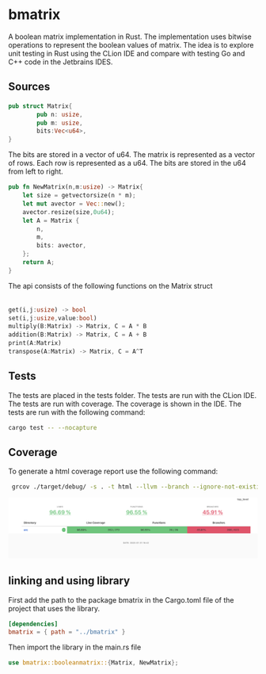 # bmatrix
A boolean matrix implementation in Rust.  The implementation uses bitwise operations to represent 
the boolean values of matrix.  The idea is to explore unit testing in Rust using the CLion IDE and compare with testing 
Go and C++ code in the Jetbrains IDES.

## Sources
```rust
pub struct Matrix{
        pub n: usize,
        pub m: usize,
        bits:Vec<u64>,
}
```

The bits are stored in  a vector of u64.  The matrix is represented as a vector of rows.  Each row is represented as a u64.
The bits are stored in the u64 from left to right.  
```rust
pub fn NewMatrix(n,m:usize) -> Matrix{
    let size = getvectorsize(n * m);
    let mut avector = Vec::new();
    avector.resize(size,0u64);
    let A = Matrix {
        n,
        m,
        bits: avector,
    };
    return A;
}
```

The api consists of the following functions on the Matrix struct
```rust

get(i,j:usize) -> bool
set(i,j:usize,value:bool)
multiply(B:Matrix) -> Matrix, C = A * B
addition(B:Matrix) -> Matrix, C = A + B
print(A:Matrix)
transpose(A:Matrix) -> Matrix, C = A^T
```

## Tests
The tests are placed in the tests folder.  The tests are run with the CLion IDE.  The tests are run with coverage.  The coverage
is shown in the IDE.  The tests are run with the following command:
```bash 
cargo test -- --nocapture
```

## Coverage
To generate a html coverage report use the following command:
```bash
 grcov ./target/debug/ -s . -t html --llvm --branch --ignore-not-existing -o ./target/debug/coverage/
```

![Coverage report](coverage.png)



## linking and using library
First add the path to the package bmatrix in the Cargo.toml file of the project that uses the library.
```toml
[dependencies]
bmatrix = { path = "../bmatrix" }

```
Then import the library in the main.rs file
```rust
use bmatrix::booleanmatrix::{Matrix, NewMatrix};
```


